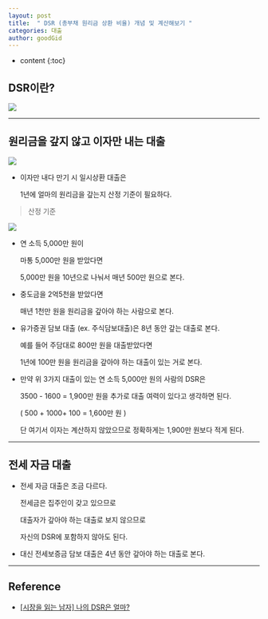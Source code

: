 ```yaml
---
layout: post
title:  " DSR (총부채 원리금 상환 비율) 개념 및 계산해보기 "
categories: 대출
author: goodGid
---
```

* content
{:toc}

## DSR이란?

![](/assets/img/loan/Tax-DSR_1.png)

---

## 원리금을 갚지 않고 이자만 내는 대출

![](/assets/img/loan/Tax-DSR_2.png)

* 이자만 내다 만기 시 일시상환 대출은

  1년에 얼마의 원리금을 갚는지 산정 기준이 필요하다.

> 산정 기준

![](/assets/img/loan/Tax-DSR_3.png)

* 연 소득 5,000만 원이

  마통 5,000만 원을 받았다면

  5,000만 원을 10년으로 나눠서 매년 500만 원으로 본다.

* 중도금을 2억5천을 받았다면

  매년 1천만 원을 원리금을 갚아야 하는 사람으로 본다.

* 유가증권 담보 대출 (ex. 주식담보대출)은 8년 동안 갚는 대출로 본다.

  예를 들어 주담대로 800만 원을 대출받았다면

  1년에 100만 원을 원리금을 갚아야 하는 대출이 있는 거로 본다.

* 만약 위 3가지 대출이 있는 연 소득 5,000만 원의 사람의 DSR은

  3500 - 1600 = 1,900만 원을 추가로 대출 여력이 있다고 생각하면 된다.

  ( 500 + 1000+ 100 = 1,600만 원 )

  단 여기서 이자는 계산하지 않았으므로 정확하게는 1,900만 원보다 적게 된다.

---

## 전세 자금 대출

* 전세 자금 대출은 조금 다르다.

  전세금은 집주인이 갖고 있으므로 
  
  대출자가 갚아야 하는 대출로 보지 않으므로

  자신의 DSR에 포함하지 않아도 된다.

* 대신 전세보증금 담보 대출은 4년 동안 갚아야 하는 대출로 본다.


---

## Reference

* [[시장을 읽는 남자] 나의 DSR은 얼마?](https://www.youtube.com/watch?v=ZH7oRMY1Oj4)